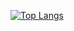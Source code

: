 [![Top Langs](https://github-readme-stats.vercel.app/api/top-langs/?username=LyQuid12&layout=compact&theme=tokyonight)](https://github.com/LyQuid12)
